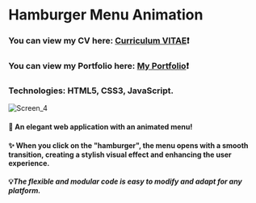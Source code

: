 # Hamburger Menu Animation #
### You can view my CV here: [Curriculum VITAE](https://zorger27.github.io)❗️ ###
### You can view my Portfolio here: [My Portfolio](https://Zorin.Expert)❗️ ###
### Technologies: HTML5, CSS3, JavaScript. ###
![Screen_4](https://user-images.githubusercontent.com/30940416/169177595-f41f3765-f39e-4abb-806e-08cdba3de466.gif)

#### 🍔 An elegant web application with an animated menu! ####
#### ✨ When you click on the "hamburger", the menu opens with a smooth transition, creating a stylish visual effect and enhancing the user experience. ####
#### 💡*The flexible and modular code is easy to modify and adapt for any platform.* ####